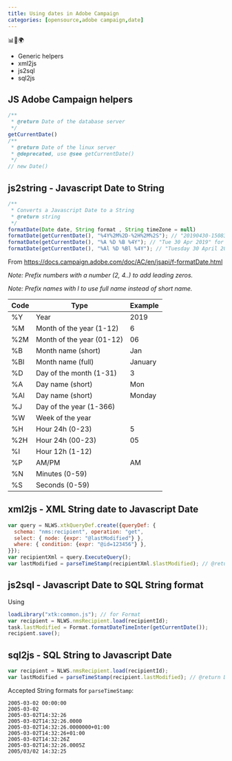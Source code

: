 ```yaml
---
title: Using dates in Adobe Campaign
categories: [opensource,adobe campaign,date]
---
```


<p class="text-center">📊📧🌍</p>
<!--more-->

- Generic helpers
- xml2js
- js2sql
- sql2js

## JS Adobe Campaign helpers
```js
/**
 * @return Date of the database server
 */
getCurrentDate()
/**
 * @return Date of the linux server
 * @deprecated, use @see getCurrentDate()
 */
// new Date()
```

## js2string - Javascript Date to String
```js
/**
 * Converts a Javascript Date to a String
 * @return string
 */
formatDate(Date date, String format , String timeZone = null)
formatDate(getCurrentDate(), "%4Y%2M%2D-%2H%2M%2S"); // "20190430-150837" for folder names
formatDate(getCurrentDate(), "%A %D %B %4Y"); // "Tue 30 Apr 2019" for technical emails
formatDate(getCurrentDate(), "%Al %D %Bl %4Y"); // "Tuesday 30 April 2019" for marketing emails
```
From https://docs.campaign.adobe.com/doc/AC/en/jsapi/f-formatDate.html

*Note: Prefix numbers with a number (2, 4..) to add leading zeros.*

*Note: Prefix names with l to use full name instead of short name.*

| Code | Type | Example |
|-|-|-|
| %Y | Year | 2019 |
| %M | Month of the year (1-12) | 6 |
| %2M | Month of the year (01-12) | 06 |
| %B | Month name (short) | Jan |
| %Bl | Month name (full) | January |
| %D | Day of the month (1-31) | 3 |
| %A | Day name (short) | Mon |
| %Al | Day name (short) | Monday |
| %J | Day of the year (1-366) | |
| %W | Week of the year | |
| %H | Hour 24h (0-23) | 5 |
| %2H | Hour 24h (00-23) | 05 |
| %I | Hour 12h (1-12) | |
| %P | AM/PM | AM |
| %N | Minutes (0-59) | |
| %S | Seconds (0-59) | |

## xml2js - XML String date to Javascript Date
```js
var query = NLWS.xtkQueryDef.create({queryDef: {
  schema: "nms:recipient", operation: "get", 
  select: { node: {expr: "@lastModified"} }, 
  where: { condition: {expr: "@id=123456"} },
}});
var recipientXml = query.ExecuteQuery();
var lastModified = parseTimeStamp(recipientXml.$lastModified); // @return Date
```

## js2sql - Javascript Date to SQL String format
Using 

```js
loadLibrary("xtk:common.js"); // for Format
var recipient = NLWS.nmsRecipient.load(recipientId);
task.lastModified = Format.formatDateTimeInter(getCurrentDate());
recipient.save();
```

## sql2js - SQL String to Javascript Date
```js
var recipient = NLWS.nmsRecipient.load(recipientId);
var lastModified = parseTimeStamp(recipient.lastModified); // @return Date
```

Accepted String formats for `parseTimeStamp`:
```console
2005-03-02 00:00:00
2005-03-02
2005-03-02T14:32:26
2005-03-02T14:32:26.0000
2005-03-02T14:32:26.0000000+01:00
2005-03-02T14:32:26+01:00
2005-03-02T14:32:26Z
2005-03-02T14:32:26.0005Z
2005/03/02 14:32:25
```
